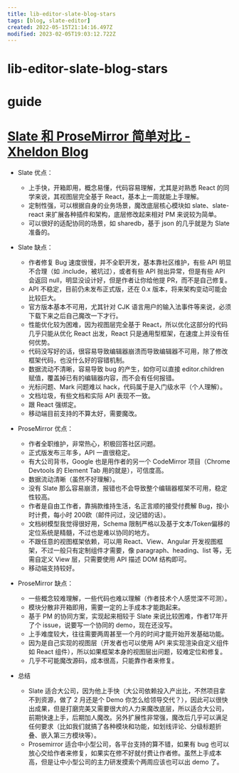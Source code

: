 ```yaml
---
title: lib-editor-slate-blog-stars
tags: [blog, slate-editor]
created: 2022-05-15T21:14:16.497Z
modified: 2023-02-05T19:03:12.722Z
---
```


# lib-editor-slate-blog-stars

# guide

# [Slate 和 ProseMirror 简单对比 - Xheldon Blog](https://www.xheldon.com/tech/prosemirror-comparison-with-slatejs.html)
- Slate 优点：
  - 上手快，开箱即用，概念易懂，代码容易理解，尤其是对熟悉 React 的同学来说，其视图层完全基于 React，基本上一周就能上手理解。
  - 定制性强，可以根据自身的业务场景，魔改底层核心模块如 slate、slate-react 来扩展各种插件和架构，底层修改起来相对 PM 来说较为简单。
  - 可以很好的适配协同的场景，如 sharedb，基于 json 的几乎就是为 Slate 准备的。

- Slate 缺点：
  - 作者修复 Bug 速度很慢，并不全职开发，基本靠社区维护，有些 API 明显不合理（如 .include，被坑过），或者有些 API 抛出异常，但是有些 API 会返回 null，明显没设计好，但是作者让你给他提 PR，而不是自己修复。
  - API 不稳定，目前仍未发布正式版，还在 0.x 版本，将来架构变动可能会比较巨大。
  - 官方版本基本不可用，尤其针对 CJK 语言用户的输入法事件等来说，必须下载下来之后自己魔改一下才行。
  - 性能优化较为困难，因为视图层完全基于 React，所以优化这部分的代码几乎只能从优化 React 出发，React 只是通用型框架，在速度上并没有任何优势。
  - 代码没写好的话，很容易导致编辑器崩溃而导致编辑器不可用，除了修改框架代码，也没什么好的容错机制。
  - 数据流动不清晰，容易导致 bug 的产生，如你可以直接 editor.children 赋值，覆盖掉已有的编辑器内容，而不会有任何报错。
  - 光标问题、Mark 问题难以 hack，代码属于是入门级水平（个人理解）。
  - 文档垃圾，有些文档和实际 API 表现不一致。
  - 跟 React 强绑定。
  - 移动端目前支持的不算太好，需要魔改。

- ProseMirror 优点：
  - 作者全职维护，非常热心，积极回答社区问题。
  - 正式版发布三年多，API 一直很稳定。
  - 有大公司背书，Google 也是用作者的另一个 CodeMirror 项目（Chrome Devtools 的 Element Tab 用的就是），可信度高。
  - 数据流动清晰（虽然不好理解）。
  - 没有 Slate 那么容易崩溃，报错也不会导致整个编辑器框架不可用，稳定性较高。
  - 作者是自由工作者，靠捐款维持生活，名正言顺的接受付费解 Bug，按小时计费，每小时 200欧（邮件问过，没记错的话）。
  - 文档树模型我觉得很好用，Schema 限制严格以及基于文本/Token偏移的定位系统是精髓，不过也是难以协同的地方。
  - 不跟任意的视图框架依赖，可以用 React、View、Angular 开发视图框架，不过一般只有定制组件才需要，像 paragraph、heading、list 等，无需自定义 View 层，只需要使用 API 描述 DOM 结构即可。
  - 移动端支持较好。

- ProseMirror 缺点：
  - 一些概念较难理解，一些代码也难以理解（作者技术个人感觉深不可测）。
  - 模块分散非开箱即用，需要一定的上手成本才能跑起来。
  - 基于 PM 的协同方案，实现起来相较于 Slate 来说比较困难，作者17年开了个 issue，说要写一个协同的 demo，现在还没写。
  - 上手难度较大，往往需要两周甚至一个月的时间才能开始开发基础功能。
  - 因为是自己实现的视图层（开发者也可以使用 API 来实现渲染自定义组件如 React 组件），所以如果框架本身的视图层出问题，较难定位和修复。
  - 几乎不可能魔改源码，成本很高，只能靠作者来修复。

- 总结
  - Slate 适合大公司，因为他上手快（大公司依赖投入产出比，不然项目拿不到资源，做了 2 月还是个 Demo 你怎么给领导交代？），因此可以很快出成果，但是打磨完美又需要很大的人力来魔改底层，所以适合大公司，前期快速上手，后期加人魔改。另外扩展性非常强，魔改后几乎可以满足任何要求（比如我们就搞了各种模块和功能，如划线评论、分级标题折叠、嵌入第三方模块等）。
  - Prosemirror 适合中小型公司，各平台支持的算不错，如果有 bug 也可以放心交给作者来修复，如果实在修不好就付费让作者修。虽然上手成本高，但是让中小型公司的主力研发摸索个两周应该也可以出 demo 了。

